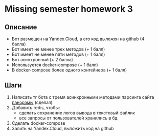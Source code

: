 # Missing semester homework 3

## Описание

- Бот размещен на Yandex.Cloud, а его код выложен на github (4 балла)
- Бот имеет не менее трех методов (+ 1 балл)
- Бот имеет не менее пяти методов (+ 1 балл)
- Бот асинхронный (+ 2 балла)
- Используется docker-compose (+ 1 балл)
- В docker-compose более одного контейнера (+ 1 балл)


## Шаги

1. Написать тг бота с тремя асинхронными методами парсинга сайта [панорамы](https://panorama.pub) (сделал)
2. Добавить redis, чтобы: 
   - сделать сохранение логов вывода в текстовый файлик
   - все запросы от пользователей хранились в бд
3. Сделать docker-compose
4. Залить на Yandex.Cloud, выложить код на github